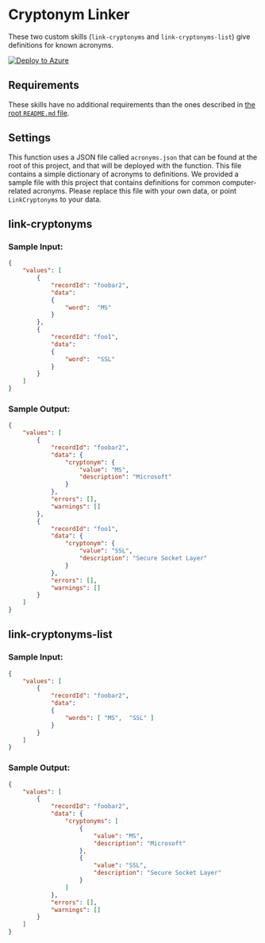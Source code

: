 ﻿# Cryptonym Linker

 These two custom skills (`link-cryptonyms` and `link-cryptonyms-list`) give definitions for known acronyms.

[![Deploy to Azure](https://azuredeploy.net/deploybutton.svg)](https://portal.azure.com/#create/Microsoft.Template/uri/https%3A%2F%2Fraw.githubusercontent.com%2FAzure-Samples%2Fazure-search-power-skills%2Fmaster%2FText%2FCryptonymLinker%2Fazuredeploy.json)

## Requirements

These skills have no additional requirements than the ones described in [the root `README.md` file](../../README.md).

## Settings

This function uses a JSON file called `acronyms.json` that can be found at the root of this project, and that will be deployed with the function. This file contains a simple dictionary of acronyms to definitions. We provided a sample file with this project that contains definitions for common computer-related acronyms. Please replace this file with your own data, or point `LinkCryptonyms` to your data.

## link-cryptonyms

### Sample Input:

```json
{
    "values": [
        {
            "recordId": "foobar2",
            "data":
            {
                "word":  "MS"
            }
        },
        {
            "recordId": "foo1",
            "data":
            {
                "word":  "SSL"
            }
        }
    ]
}
```

### Sample Output:

```json
{
    "values": [
        {
            "recordId": "foobar2",
            "data": {
                "cryptonym": {
                    "value": "MS",
                    "description": "Microsoft"
                }
            },
            "errors": [],
            "warnings": []
        },
        {
            "recordId": "foo1",
            "data": {
                "cryptonym": {
                    "value": "SSL",
                    "description": "Secure Socket Layer"
                }
            },
            "errors": [],
            "warnings": []
        }
    ]
}
```

## link-cryptonyms-list

### Sample Input:

```json
{
    "values": [
        {
            "recordId": "foobar2",
            "data":
            {
                "words": [ "MS",  "SSL" ]
            }
        }
    ]
}
```

### Sample Output:

```json
{
    "values": [
        {
            "recordId": "foobar2",
            "data": {
                "cryptonyms": [
                    {
                        "value": "MS",
                        "description": "Microsoft"
                    },
                    {
                        "value": "SSL",
                        "description": "Secure Socket Layer"
                    }
                ]
            },
            "errors": [],
            "warnings": []
        }
    ]
}
```
